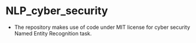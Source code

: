# NLP_cyber_security

* The repository makes use of code under MIT license for cyber security Named Entity Recognition task. 
